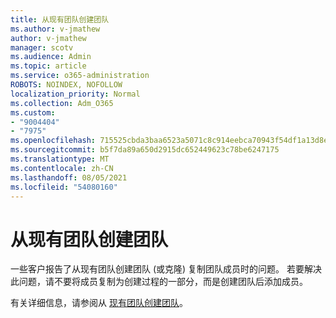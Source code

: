 ```yaml
---
title: 从现有团队创建团队
ms.author: v-jmathew
author: v-jmathew
manager: scotv
ms.audience: Admin
ms.topic: article
ms.service: o365-administration
ROBOTS: NOINDEX, NOFOLLOW
localization_priority: Normal
ms.collection: Adm_O365
ms.custom:
- "9004404"
- "7975"
ms.openlocfilehash: 715525cbda3baa6523a5071c8c914eebca70943f54df1a13d8e77f5298d450e8
ms.sourcegitcommit: b5f7da89a650d2915dc652449623c78be6247175
ms.translationtype: MT
ms.contentlocale: zh-CN
ms.lasthandoff: 08/05/2021
ms.locfileid: "54080160"
---
```

# <a name="creating-a-team-from-an-existing-team"></a>从现有团队创建团队

一些客户报告了从现有团队创建团队 (或克隆) 复制团队成员时的问题。 若要解决此问题，请不要将成员复制为创建过程的一部分，而是创建团队后添加成员。

有关详细信息，请参阅从 [现有团队创建团队](https://support.microsoft.com/office/create-a-team-from-an-existing-team-f41a759b-3101-4af6-93bd-6aba0e5d7635)。

